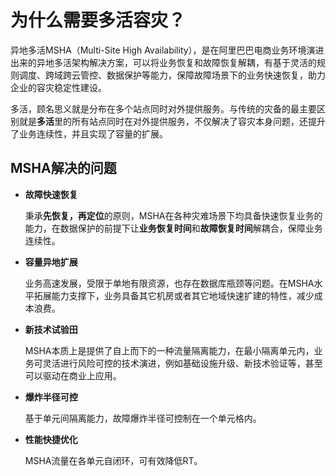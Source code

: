 # 为什么需要多活容灾？

异地多活MSHA（Multi-Site High Availability），是在阿⾥巴巴电商业务环境演进出来的异地多活架构解决⽅案，可以将业务恢复和故障恢复解耦，有基于灵活的规则调度、跨域跨云管控、数据保护等能力，保障故障场景下的业务快速恢复，助⼒企业的容灾稳定性建设。

多活，顾名思义就是分布在多个站点同时对外提供服务。与传统的灾备的最主要区别就是**多活**里的所有站点同时在对外提供服务，不仅解决了容灾本身问题，还提升了业务连续性，并且实现了容量的扩展。

## MSHA解决的问题

-   **故障快速恢复**

    秉承**先恢复，再定位**的原则，MSHA在各种灾难场景下均具备快速恢复业务的能⼒，在数据保护的前提下让**业务恢复时间**和**故障恢复时间**解耦合，保障业务连续性。

-   **容量异地扩展**

    业务⾼速发展，受限于单地有限资源，也存在数据库瓶颈等问题。在MSHA⽔平拓展能⼒⽀撑下，业务具备其它机房或者其它地域快速扩建的特性，减少成本浪费。

-   **新技术试验田**

    MSHA本质上是提供了⾃上而下的⼀种流量隔离能⼒，在最小隔离单元内，业务可灵活进⾏⻛险可控的技术演进，例如基础设施升级、新技术验证等，甚至可以驱动在商业上应用。

-   **爆炸半径可控**

    基于单元间隔离能力，故障爆炸半径可控制在一个单元格内。

-   **性能快捷优化**

    MSHA流量在各单元自闭环，可有效降低RT。



